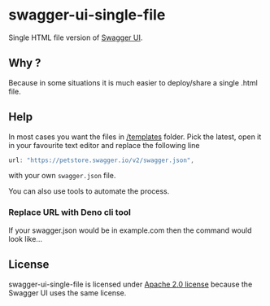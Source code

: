 # swagger-ui-single-file
Single HTML file version of [Swagger UI](https://github.com/swagger-api/swagger-ui).

## Why ?

Because in some situations it is much easier to deploy/share a single .html file.

## Help

In most cases you want the files in [/templates](/templates) folder. Pick the latest, open it in your favourite text editor and replace the following line
```js
url: "https://petstore.swagger.io/v2/swagger.json",
```
with your own `swagger.json` file.

You can also use tools to automate the process.

### Replace URL with Deno cli tool

If your swagger.json would be in example.com then the command would look like...

## License

swagger-ui-single-file is licensed under [Apache 2.0 license](https://github.com/mcraiha/swagger-ui-single-file/blob/main/LICENSE) because the Swagger UI uses the same license.